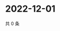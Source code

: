 # 2022-12-01

共 0 条

<!-- BEGIN WEIBO -->
<!-- 最后更新时间 Thu Dec 01 2022 11:07:51 GMT+0800 (China Standard Time) -->

<!-- END WEIBO -->
